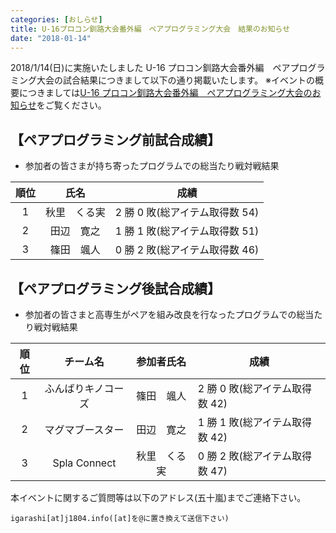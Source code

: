 ```yaml
---
categories: [おしらせ]
title: U-16プロコン釧路大会番外編　ペアプログラミング大会　結果のお知らせ
date: "2018-01-14"
---
```


2018/1/14(日)に実施いたしました U-16 プロコン釧路大会番外編　ペアプログラミング大会の試合結果につきまして以下の通り掲載いたします。
※イベントの概要につきましては[U-16 プロコン釧路大会番外編　ペアプログラミング大会のお知らせ](http://procon.kushi.ro/posts/2018/01/07/u16pairprocon/)をご覧ください。

## 【ペアプログラミング前試合成績】

- 参加者の皆さまが持ち寄ったプログラムでの総当たり戦対戦結果

| 順位 |     氏名     | 成績                           |
| :--: | :----------: | ------------------------------ |
|  1   | 秋里　くる実 | 2 勝 0 敗(総アイテム取得数 54) |
|  2   |  田辺　寛之  | 1 勝 1 敗(総アイテム取得数 51) |
|  3   |  篠田　颯人  | 0 勝 2 敗(総アイテム取得数 46) |

## 【ペアプログラミング後試合成績】

- 参加者の皆さまと高専生がペアを組み改良を行なったプログラムでの総当たり戦対戦結果

| 順位 |      チーム名      |  参加者氏名  | 成績                           |
| :--: | :----------------: | :----------: | ------------------------------ |
|  1   | ふんばりキノコーズ |  篠田　颯人  | 2 勝 0 敗(総アイテム取得数 42) |
|  2   |  マグマブースター  |  田辺　寛之  | 1 勝 1 敗(総アイテム取得数 42) |
|  3   |    Spla Connect    | 秋里　くる実 | 0 勝 2 敗(総アイテム取得数 47) |

本イベントに関するご質問等は以下のアドレス(五十嵐)までご連絡下さい。

`igarashi[at]j1804.info([at]を@に置き換えて送信下さい)`
